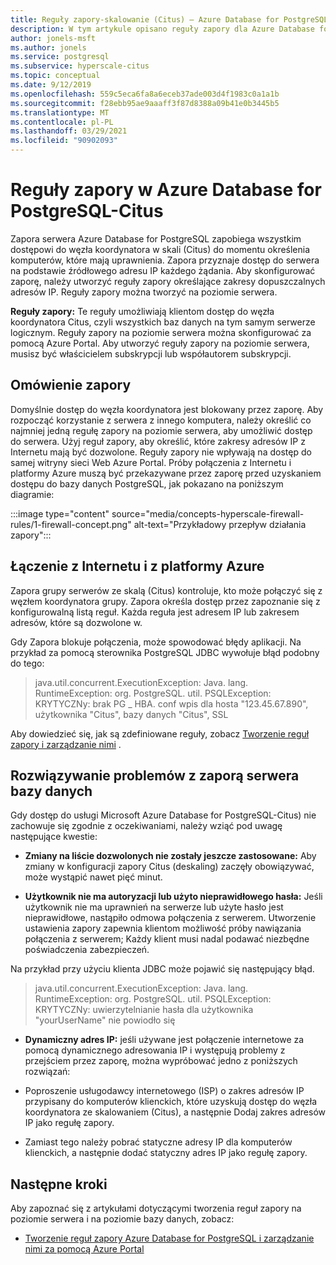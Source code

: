 ```yaml
---
title: Reguły zapory-skalowanie (Citus) — Azure Database for PostgreSQL
description: W tym artykule opisano reguły zapory dla Azure Database for PostgreSQL-Citus.
author: jonels-msft
ms.author: jonels
ms.service: postgresql
ms.subservice: hyperscale-citus
ms.topic: conceptual
ms.date: 9/12/2019
ms.openlocfilehash: 559c5eca6fa8a6eceb37ade003d4f1983c0a1a1b
ms.sourcegitcommit: f28ebb95ae9aaaff3f87d8388a09b41e0b3445b5
ms.translationtype: MT
ms.contentlocale: pl-PL
ms.lasthandoff: 03/29/2021
ms.locfileid: "90902093"
---
```

# <a name="firewall-rules-in-azure-database-for-postgresql---hyperscale-citus"></a>Reguły zapory w Azure Database for PostgreSQL-Citus
Zapora serwera Azure Database for PostgreSQL zapobiega wszystkim dostępowi do węzła koordynatora w skali (Citus) do momentu określenia komputerów, które mają uprawnienia. Zapora przyznaje dostęp do serwera na podstawie źródłowego adresu IP każdego żądania.
Aby skonfigurować zaporę, należy utworzyć reguły zapory określające zakresy dopuszczalnych adresów IP. Reguły zapory można tworzyć na poziomie serwera.

**Reguły zapory:** Te reguły umożliwiają klientom dostęp do węzła koordynatora Citus, czyli wszystkich baz danych na tym samym serwerze logicznym. Reguły zapory na poziomie serwera można skonfigurować za pomocą Azure Portal. Aby utworzyć reguły zapory na poziomie serwera, musisz być właścicielem subskrypcji lub współautorem subskrypcji.

## <a name="firewall-overview"></a>Omówienie zapory
Domyślnie dostęp do węzła koordynatora jest blokowany przez zaporę. Aby rozpocząć korzystanie z serwera z innego komputera, należy określić co najmniej jedną regułę zapory na poziomie serwera, aby umożliwić dostęp do serwera. Użyj reguł zapory, aby określić, które zakresy adresów IP z Internetu mają być dozwolone. Reguły zapory nie wpływają na dostęp do samej witryny sieci Web Azure Portal.
Próby połączenia z Internetu i platformy Azure muszą być przekazywane przez zaporę przed uzyskaniem dostępu do bazy danych PostgreSQL, jak pokazano na poniższym diagramie:

:::image type="content" source="media/concepts-hyperscale-firewall-rules/1-firewall-concept.png" alt-text="Przykładowy przepływ działania zapory":::

## <a name="connecting-from-the-internet-and-from-azure"></a>Łączenie z Internetu i z platformy Azure

Zapora grupy serwerów ze skalą (Citus) kontroluje, kto może połączyć się z węzłem koordynatora grupy. Zapora określa dostęp przez zapoznanie się z konfigurowalną listą reguł. Każda reguła jest adresem IP lub zakresem adresów, które są dozwolone w.

Gdy Zapora blokuje połączenia, może spowodować błędy aplikacji. Na przykład za pomocą sterownika PostgreSQL JDBC wywołuje błąd podobny do tego:

> java.util.concurrent.ExecutionException: Java. lang. RuntimeException: org. PostgreSQL. util. PSQLException: KRYTYCZNy: brak PG \_ HBA. conf wpis dla hosta "123.45.67.890", użytkownika "Citus", bazy danych "Citus", SSL

Aby dowiedzieć się, jak są zdefiniowane reguły, zobacz [Tworzenie reguł zapory i zarządzanie nimi](howto-hyperscale-manage-firewall-using-portal.md) .

## <a name="troubleshooting-the-database-server-firewall"></a>Rozwiązywanie problemów z zaporą serwera bazy danych
Gdy dostęp do usługi Microsoft Azure Database for PostgreSQL-Citus) nie zachowuje się zgodnie z oczekiwaniami, należy wziąć pod uwagę następujące kwestie:

* **Zmiany na liście dozwolonych nie zostały jeszcze zastosowane:** Aby zmiany w konfiguracji zapory Citus (deskaling) zaczęły obowiązywać, może wystąpić nawet pięć minut.

* **Użytkownik nie ma autoryzacji lub użyto nieprawidłowego hasła:** Jeśli użytkownik nie ma uprawnień na serwerze lub użyte hasło jest nieprawidłowe, nastąpiło odmowa połączenia z serwerem. Utworzenie ustawienia zapory zapewnia klientom możliwość próby nawiązania połączenia z serwerem; Każdy klient musi nadal podawać niezbędne poświadczenia zabezpieczeń.

Na przykład przy użyciu klienta JDBC może pojawić się następujący błąd.
> java.util.concurrent.ExecutionException: Java. lang. RuntimeException: org. PostgreSQL. util. PSQLException: KRYTYCZNy: uwierzytelnianie hasła dla użytkownika "yourUserName" nie powiodło się

* **Dynamiczny adres IP:** jeśli używane jest połączenie internetowe za pomocą dynamicznego adresowania IP i występują problemy z przejściem przez zaporę, można wypróbować jedno z poniższych rozwiązań:

* Poproszenie usługodawcy internetowego (ISP) o zakres adresów IP przypisany do komputerów klienckich, które uzyskują dostęp do węzła koordynatora ze skalowaniem (Citus), a następnie Dodaj zakres adresów IP jako regułę zapory.

* Zamiast tego należy pobrać statyczne adresy IP dla komputerów klienckich, a następnie dodać statyczny adres IP jako regułę zapory.

## <a name="next-steps"></a>Następne kroki
Aby zapoznać się z artykułami dotyczącymi tworzenia reguł zapory na poziomie serwera i na poziomie bazy danych, zobacz:
* [Tworzenie reguł zapory Azure Database for PostgreSQL i zarządzanie nimi za pomocą Azure Portal](howto-hyperscale-manage-firewall-using-portal.md)
